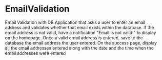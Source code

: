 # EmailValidation
Email Validation with DB
Application that asks a user to enter an email address and validates whether that email exists within the database.
If the email address is not valid, have a notification "Email is not valid!" to display on the homepage.
Once a valid email address is entered, save to the database the email address the user entered. On the success page, display all the email addresses entered along with the date and the time when the email addresses were entered 
